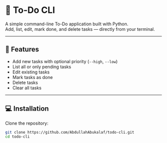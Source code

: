 # 📝 To-Do CLI

A simple command-line To-Do application built with Python.  
Add, list, edit, mark done, and delete tasks — directly from your terminal.

---

## 🚀 Features
- Add new tasks with optional priority (`--high`, `--low`)
- List all or only pending tasks
- Edit existing tasks
- Mark tasks as done
- Delete tasks
- Clear all tasks

---

## 💻 Installation

Clone the repository:
```bash
git clone https://github.com/AbdullahAbukalaf/todo-cli.git
cd todo-cli
